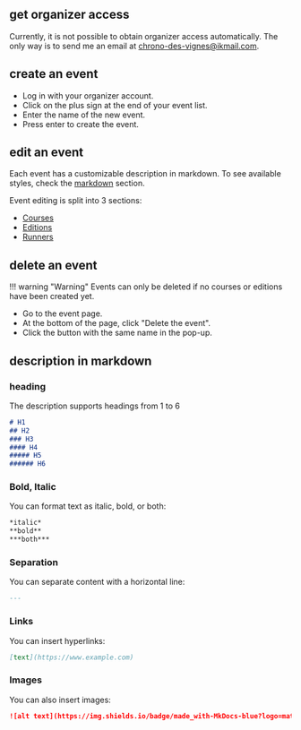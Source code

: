 ## get organizer access
Currently, it is not possible to obtain organizer access automatically.
The only way is to send me an email at [chrono-des-vignes@ikmail.com](mailto://chrono-des-vignes@ikmail.com).

## create an event

- Log in with your organizer account.
- Click on the plus sign at the end of your event list.
- Enter the name of the new event.
- Press enter to create the event.

## edit an event
Each event has a customizable description in markdown.
To see available styles, check the [markdown](#description-in-markdown) section.

Event editing is split into 3 sections:

- [Courses](parcours.md)
- [Editions](edition/index.md)
- [Runners](coureurs.md)

## delete an event
!!! warning "Warning"
    Events can only be deleted if no courses or editions have been created yet.

- Go to the event page.
- At the bottom of the page, click "Delete the event".
- Click the button with the same name in the pop-up.

## description in markdown
### heading
The description supports headings from 1 to 6
```markdown
# H1
## H2
### H3
#### H4
##### H5
###### H6
```

### Bold, Italic
You can format text as italic, bold, or both:
```markdown
*italic*
**bold**
***both***
```

### Separation
You can separate content with a horizontal line:
```markdown
---
```

### Links
You can insert hyperlinks:
```markdown
[text](https://www.example.com)
```

### Images
You can also insert images:
```markdown
![alt text](https://img.shields.io/badge/made_with-MkDocs-blue?logo=materialformkdocs)
```
